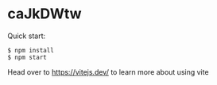 # caJkDWtw

Quick start:

```
$ npm install
$ npm start
````

Head over to https://vitejs.dev/ to learn more about using vite
